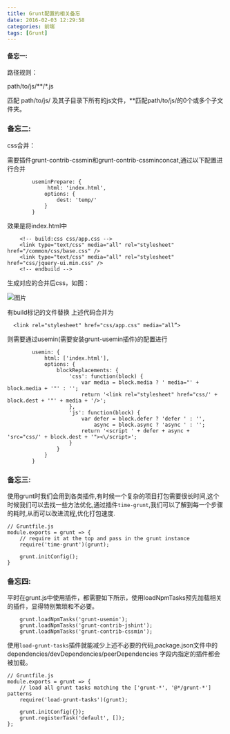 ```yaml
---
title: Grunt配置的相关备忘
date: 2016-02-03 12:29:58
categories: 前端
tags: [Grunt]
---
```

#### 备忘一:
路径规则：

path/to/js/**/*.js

匹配 path/to/js/ 及其子目录下所有的js文件，**匹配path/to/js/的0个或多个子文件夹。

### 备忘二:
css合并：

需要插件grunt-contrib-cssmin和grunt-contrib-cssminconcat,通过以下配置进行合并
```
        useminPrepare: {
             html: 'index.html',
            options: {
                dest: 'temp/'
            }
        }
```
<!--more-->
效果是将index.html中
```
    <!-- build:css css/app.css -->
    <link type="text/css" media="all" rel="stylesheet" href="/common/css/base.css" />
    <link type="text/css" media="all" rel="stylesheet" href="css/jquery-ui.min.css" />
    <!-- endbuild -->
```
生成对应的合并后css，如图：

![图片](/img/201602/1-1.png)

有build标记的文件替换
上述代码合并为 
```
  <link rel="stylesheet" href="css/app.css" media="all”>
```
则需要通过usemin(需要安装grunt-usemin插件)的配置进行
```
        usemin: {
            html: ['index.html'],
            options: {
                blockReplacements: {
                    'css': function(block) {
                        var media = block.media ? ' media="' + block.media + '"' : '';
                        return '<link rel="stylesheet" href="css/' + block.dest + '"' + media + '/>';
                    },
                    'js': function(block) {
                        var defer = block.defer ? 'defer ' : '',
                            async = block.async ? 'async ' : '';
                        return '<script ' + defer + async + 'src="css/' + block.dest + '"><\/script>';
                    }
                }
            }
        }
```
### 备忘三:
使用grunt时我们会用到各类插件,有时候一个复杂的项目打包需要很长时间,这个时候我们可以去找一些方法优化,通过插件`time-grunt`,我们可以了解到每一个步骤的耗时,从而可以改进流程,优化打包速度.
```
// Gruntfile.js
module.exports = grunt => {
	// require it at the top and pass in the grunt instance
	require('time-grunt')(grunt);

	grunt.initConfig();
}
```

### 备忘四:
平时在grunt.js中使用插件，都需要如下所示，使用loadNpmTasks预先加载相关的插件，显得特别繁琐和不必要。
```
    grunt.loadNpmTasks('grunt-usemin');
    grunt.loadNpmTasks('grunt-contrib-jshint');
    grunt.loadNpmTasks('grunt-contrib-cssmin');
```
使用`load-grunt-tasks`插件就能减少上述不必要的代码,package.json文件中的dependencies/devDependencies/peerDependencies 字段内指定的插件都会被加载。
```
// Gruntfile.js 
module.exports = grunt => {
    // load all grunt tasks matching the ['grunt-*', '@*/grunt-*'] patterns 
    require('load-grunt-tasks')(grunt);
 
    grunt.initConfig({});
    grunt.registerTask('default', []);
};
```